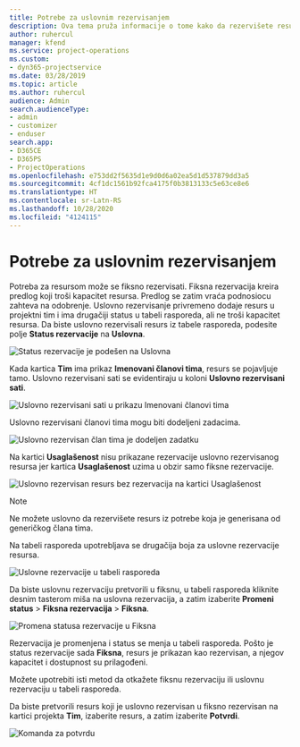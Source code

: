 ```yaml
---
title: Potrebe za uslovnim rezervisanjem
description: Ova tema pruža informacije o tome kako da rezervišete resurse prema potrebama za uslovnim rezervisanjem.
author: ruhercul
manager: kfend
ms.service: project-operations
ms.custom:
- dyn365-projectservice
ms.date: 03/28/2019
ms.topic: article
ms.author: ruhercul
audience: Admin
search.audienceType:
- admin
- customizer
- enduser
search.app:
- D365CE
- D365PS
- ProjectOperations
ms.openlocfilehash: e753dd2f5635d1e9d0d6a02ea5d1d537879dd3a5
ms.sourcegitcommit: 4cf1dc1561b92fca4175f0b3813133c5e63ce8e6
ms.translationtype: HT
ms.contentlocale: sr-Latn-RS
ms.lasthandoff: 10/28/2020
ms.locfileid: "4124115"
---
```

# <a name="soft-book-requirements"></a>Potrebe za uslovnim rezervisanjem

Potreba za resursom može se fiksno rezervisati. Fiksna rezervacija kreira predlog koji troši kapacitet resursa. Predlog se zatim vraća podnosiocu zahteva na odobrenje. Uslovno rezervisanje privremeno dodaje resurs u projektni tim i ima drugačiji status u tabeli rasporeda, ali ne troši kapacitet resursa. Da biste uslovno rezervisali resurs iz tabele rasporeda, podesite polje **Status rezervacije** na **Uslovna**.

![Status rezervacije je podešen na Uslovna](media/Resource-Management-image77.png)

Kada kartica **Tim** ima prikaz **Imenovani članovi tima**, resurs se pojavljuje tamo. Uslovno rezervisani sati se evidentiraju u koloni **Uslovno rezervisani sati**.

![Uslovno rezervisani sati u prikazu Imenovani članovi tima](media/Resource-Management-image78.png)

Uslovno rezervisani članovi tima mogu biti dodeljeni zadacima.

![Uslovno rezervisan član tima je dodeljen zadatku](media/Resource-Management-image79.png)

Na kartici **Usaglašenost** nisu prikazane rezervacije uslovno rezervisanog resursa jer kartica **Usaglašenost** uzima u obzir samo fiksne rezervacije.

![Uslovno rezervisan resurs bez rezervacija na kartici Usaglašenost](media/Resource-Management-image80.png)

> [!NOTE]
> Ne možete uslovno da rezervišete resurs iz potrebe koja je generisana od generičkog člana tima.

Na tabeli rasporeda upotrebljava se drugačija boja za uslovne rezervacije resursa.

![Uslovne rezervacije u tabeli rasporeda](media/Resource-Management-image81.png)

Da biste uslovnu rezervaciju pretvorili u fiksnu, u tabeli rasporeda kliknite desnim tasterom miša na uslovna rezervacija, a zatim izaberite **Promeni status** \> **Fiksna rezervacija** \> **Fiksna**.

![Promena statusa rezervacije u Fiksna](media/Resource-Management-image82.png)

Rezervacija je promenjena i status se menja u tabeli rasporeda. Pošto je status rezervacije sada **Fiksna**, resurs je prikazan kao rezervisan, a njegov kapacitet i dostupnost su prilagođeni.

Možete upotrebiti isti metod da otkažete fiksnu rezervaciju ili uslovnu rezervaciju u tabeli rasporeda.

Da biste pretvorili resurs koji je uslovno rezervisan u fiksno rezervisan na kartici projekta **Tim**, izaberite resurs, a zatim izaberite **Potvrdi**.

![Komanda za potvrdu](media/Resource-Management-image83.png)
